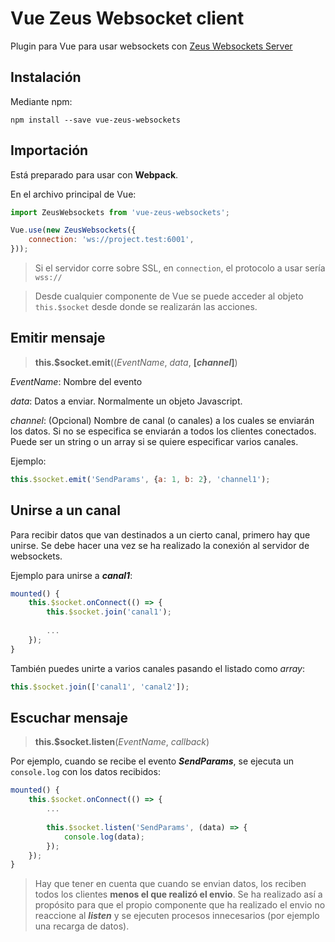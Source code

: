 # Vue Zeus Websocket client
Plugin para Vue para usar websockets con [Zeus Websockets Server](https://github.com/jaguadoromero/zeus-websockets)

## Instalación
Mediante npm:
```
npm install --save vue-zeus-websockets
```

## Importación  
Está preparado para usar con **Webpack**.

En el archivo principal de Vue:

```js
import ZeusWebsockets from 'vue-zeus-websockets';

Vue.use(new ZeusWebsockets({
    connection: 'ws://project.test:6001',
}));
```

> Si el servidor corre sobre SSL, en `connection`, el protocolo a usar sería `wss://`

> Desde cualquier componente de Vue se puede acceder al objeto `this.$socket` desde donde se realizarán las acciones.

## Emitir mensaje 
> **this.$socket.emit**((*EventName*, *data*, **[*channel*]**)

*EventName*: Nombre del evento  

*data*: Datos a enviar. Normalmente un objeto Javascript.  

*channel*: (Opcional) Nombre de canal (o canales) a los cuales se enviarán los datos. Si no se especifica se enviarán a todos los clientes conectados. Puede ser un string o un array si se quiere especificar varios canales.

Ejemplo:
```js
this.$socket.emit('SendParams', {a: 1, b: 2}, 'channel1');
```

## Unirse a un canal
Para recibir datos que van destinados a un cierto canal, primero hay que unirse.
Se debe hacer una vez se ha realizado la conexión al servidor de websockets.

Ejemplo para unirse a ***canal1***:
```js
mounted() {
    this.$socket.onConnect(() => {
        this.$socket.join('canal1');
        
        ...
    });
}
```

También puedes unirte a varios canales pasando el listado como *array*:

```js
this.$socket.join(['canal1', 'canal2']);
```

## Escuchar mensaje
> **this.$socket.listen**(*EventName*, *callback*)

Por ejemplo, cuando se recibe el evento ***SendParams***, se ejecuta un `console.log` con los datos recibidos:
```js
mounted() {
    this.$socket.onConnect(() => {
        ...
        
        this.$socket.listen('SendParams', (data) => {
            console.log(data);
        });
    });
}
```

> Hay que tener en cuenta que cuando se envian datos, los reciben todos los clientes **menos el que realizó el envio**. Se ha realizado así a propósito para que el propio componente que ha realizado el envio no reaccione al ***listen*** y se ejecuten procesos innecesarios (por ejemplo una recarga de datos).
